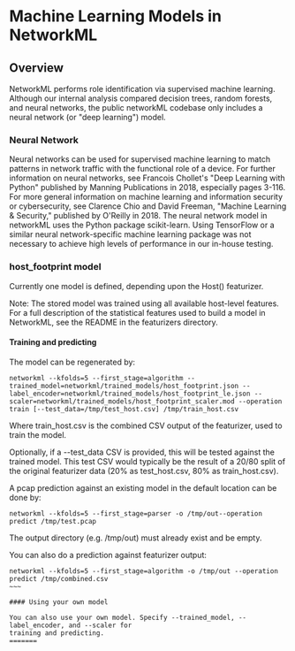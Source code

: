 # Machine Learning Models in NetworkML

## Overview

NetworkML performs role identification via supervised machine learning. Although our
internal analysis compared decision trees, random forests, and neural networks, the public
networkML codebase only includes a neural network (or "deep learning") model.

### Neural Network
Neural networks can be used for supervised machine learning to match patterns in network
traffic with the functional role of a device. For further information on neural networks,
see Francois Chollet's "Deep Learning with Python" published by Manning
Publications in 2018, especially pages 3-116. For more general information on machine
learning and information security or cybersecurity, see Clarence
Chio and David Freeman, "Machine Learning & Security," published by O'Reilly
in 2018. The neural network model in networkML uses the Python package scikit-learn. Using
TensorFlow or a similar neural network-specific machine learning package was not necessary
to achieve high levels of performance in our in-house testing.

### host_footprint model

Currently one model is defined, depending upon the Host() featurizer.

Note: The stored model was trained using all available host-level features. For a full description of the statistical features used to build a model in NetworkML, see the README in the featurizers directory.

#### Training and predicting

The model can be regenerated by:

~~~~
networkml --kfolds=5 --first_stage=algorithm --trained_model=networkml/trained_models/host_footprint.json --label_encoder=networkml/trained_models/host_footprint_le.json --scaler=networkml/trained_models/host_footprint_scaler.mod --operation train [--test_data=/tmp/test_host.csv] /tmp/train_host.csv
~~~~

Where train_host.csv is the combined CSV output of the featurizer, used to train the model.

Optionally, if a --test_data CSV is provided, this will be tested against the trained model.
This test CSV would typically be the result of a 20/80 split of the original featurizer data
(20% as test_host.csv, 80% as train_host.csv).


A pcap prediction against an existing model in the default location can be done by:

~~~~
networkml --kfolds=5 --first_stage=parser -o /tmp/out--operation predict /tmp/test.pcap
~~~~

The output directory (e.g. /tmp/out) must already exist and be empty.

You can also do a prediction against featurizer output:

~~~~
networkml --kfolds=5 --first_stage=algorithm -o /tmp/out --operation predict /tmp/combined.csv
~~~

#### Using your own model

You can also use your own model. Specify --trained_model, --label_encoder, and --scaler for
training and predicting.
=======
